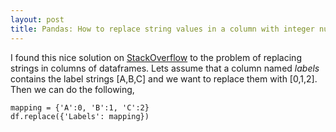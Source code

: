 ```yaml
---
layout: post
title: Pandas: How to replace string values in a column with integer numbers
---
```

I found this nice solution on [StackOverflow](https://unix.stackexchange.com/questions/122795/long-line-wrapping-in-nano) to the problem of replacing strings in columns of dataframes. Lets assume that a column named _labels_ contains the label strings [A,B,C] and we want to replace them with [0,1,2]. Then we can do the following,

    mapping = {'A':0, 'B':1, 'C':2}
    df.replace({'Labels': mapping})